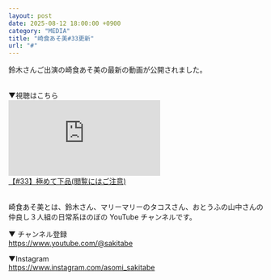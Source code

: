 ```yaml
---
layout: post
date: 2025-08-12 18:00:00 +0900
category: "MEDIA"
title: "崎食あそ美#33更新"
url: "#"
---
```


鈴木さんご出演の崎食あそ美の最新の動画が公開されました。

<br>
▼視聴はこちら

<div class="video-size">
<iframe src="https://www.youtube.com/embed/SEqsY9KX30k?si=4-87wDaFw8AATHj_" title="YouTube video player" frameborder="0" allow="accelerometer; autoplay; clipboard-write; encrypted-media; gyroscope; picture-in-picture; web-share" referrerpolicy="strict-origin-when-cross-origin" allowfullscreen></iframe>
</div>
<a href="https://youtu.be/SEqsY9KX30k?si=vJh6czYsWMIkl8iV" target="_blank">【#33】極めて下品(閲覧にはご注意)</a>

<br>
<br>

崎食あそ美とは、鈴木さん、マリーマリーのタコスさん、おとうふの山中さんの仲良し３人組の日常系ほのぼの YouTube チャンネルです。

▼ チャンネル登録<br>
<https://www.youtube.com/@sakitabe>

▼Instagram<br>
<https://www.instagram.com/asomi_sakitabe>
